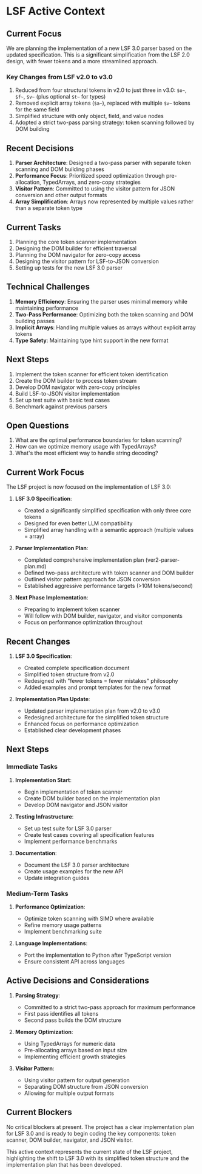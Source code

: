 # LSF Active Context

## Current Focus
We are planning the implementation of a new LSF 3.0 parser based on the updated specification. This is a significant simplification from the LSF 2.0 design, with fewer tokens and a more streamlined approach.

### Key Changes from LSF v2.0 to v3.0
1. Reduced from four structural tokens in v2.0 to just three in v3.0: `$o~`, `$f~`, `$v~` (plus optional `$t~` for types)
2. Removed explicit array tokens (`$a~`), replaced with multiple `$v~` tokens for the same field
3. Simplified structure with only object, field, and value nodes
4. Adopted a strict two-pass parsing strategy: token scanning followed by DOM building

## Recent Decisions
1. **Parser Architecture**: Designed a two-pass parser with separate token scanning and DOM building phases
2. **Performance Focus**: Prioritized speed optimization through pre-allocation, TypedArrays, and zero-copy strategies
3. **Visitor Pattern**: Committed to using the visitor pattern for JSON conversion and other output formats
4. **Array Simplification**: Arrays now represented by multiple values rather than a separate token type

## Current Tasks
1. Planning the core token scanner implementation
2. Designing the DOM builder for efficient traversal
3. Planning the DOM navigator for zero-copy access
4. Designing the visitor pattern for LSF-to-JSON conversion
5. Setting up tests for the new LSF 3.0 parser

## Technical Challenges
1. **Memory Efficiency**: Ensuring the parser uses minimal memory while maintaining performance
2. **Two-Pass Performance**: Optimizing both the token scanning and DOM building passes
3. **Implicit Arrays**: Handling multiple values as arrays without explicit array tokens
4. **Type Safety**: Maintaining type hint support in the new format

## Next Steps
1. Implement the token scanner for efficient token identification
2. Create the DOM builder to process token stream
3. Develop DOM navigator with zero-copy principles
4. Build LSF-to-JSON visitor implementation
5. Set up test suite with basic test cases
6. Benchmark against previous parsers

## Open Questions
1. What are the optimal performance boundaries for token scanning?
2. How can we optimize memory usage with TypedArrays?
3. What's the most efficient way to handle string decoding?

## Current Work Focus

The LSF project is now focused on the implementation of LSF 3.0:

1. **LSF 3.0 Specification**:
   - Created a significantly simplified specification with only three core tokens
   - Designed for even better LLM compatibility
   - Simplified array handling with a semantic approach (multiple values = array)

2. **Parser Implementation Plan**:
   - Completed comprehensive implementation plan (ver2-parser-plan.md)
   - Defined two-pass architecture with token scanner and DOM builder
   - Outlined visitor pattern approach for JSON conversion
   - Established aggressive performance targets (>10M tokens/second)

3. **Next Phase Implementation**:
   - Preparing to implement token scanner
   - Will follow with DOM builder, navigator, and visitor components
   - Focus on performance optimization throughout

## Recent Changes

1. **LSF 3.0 Specification**:
   - Created complete specification document
   - Simplified token structure from v2.0
   - Redesigned with "fewer tokens = fewer mistakes" philosophy
   - Added examples and prompt templates for the new format

2. **Implementation Plan Update**:
   - Updated parser implementation plan from v2.0 to v3.0
   - Redesigned architecture for the simplified token structure
   - Enhanced focus on performance optimization
   - Established clear development phases

## Next Steps

### Immediate Tasks

1. **Implementation Start**:
   - Begin implementation of token scanner
   - Create DOM builder based on the implementation plan
   - Develop DOM navigator and JSON visitor

2. **Testing Infrastructure**:
   - Set up test suite for LSF 3.0 parser
   - Create test cases covering all specification features
   - Implement performance benchmarks

3. **Documentation**:
   - Document the LSF 3.0 parser architecture
   - Create usage examples for the new API
   - Update integration guides

### Medium-Term Tasks

1. **Performance Optimization**:
   - Optimize token scanning with SIMD where available
   - Refine memory usage patterns
   - Implement benchmarking suite

2. **Language Implementations**:
   - Port the implementation to Python after TypeScript version
   - Ensure consistent API across languages

## Active Decisions and Considerations

1. **Parsing Strategy**:
   - Committed to a strict two-pass approach for maximum performance
   - First pass identifies all tokens
   - Second pass builds the DOM structure

2. **Memory Optimization**:
   - Using TypedArrays for numeric data
   - Pre-allocating arrays based on input size
   - Implementing efficient growth strategies

3. **Visitor Pattern**:
   - Using visitor pattern for output generation
   - Separating DOM structure from JSON conversion
   - Allowing for multiple output formats

## Current Blockers

No critical blockers at present. The project has a clear implementation plan for LSF 3.0 and is ready to begin coding the key components: token scanner, DOM builder, navigator, and JSON visitor.

This active context represents the current state of the LSF project, highlighting the shift to LSF 3.0 with its simplified token structure and the implementation plan that has been developed. 